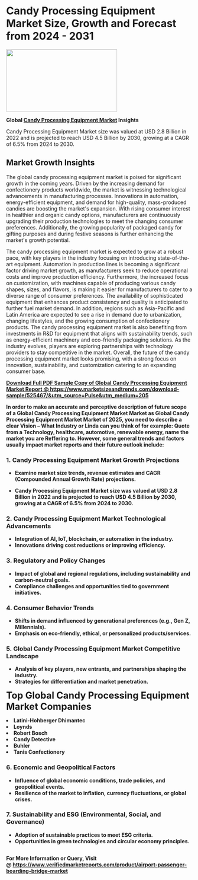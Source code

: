 <H1>Candy Processing Equipment Market Size, Growth and Forecast from 2024 - 2031</H1><img class="aligncenter size-medium wp-image-584254" src="https://thirdeyenews.in/wp-content/uploads/2024/09/Global-Market-Research-300x168.jpeg" alt="" width="300" height="168" /><p><strong>Global&nbsp;<a href="https://www.marketsizeandtrends.com/download-sample/525467/&amp;utm_source=Pulse&amp;utm_medium=205">Candy Processing Equipment Market</a> Insights</strong></p><p>Candy Processing Equipment Market size was valued at USD 2.8 Billion in 2022 and is projected to reach USD 4.5 Billion by 2030, growing at a CAGR of 6.5% from 2024 to 2030.</p><p><h2>Market Growth Insights</h2> <p>The global candy processing equipment market is poised for significant growth in the coming years. Driven by the increasing demand for confectionery products worldwide, the market is witnessing technological advancements in manufacturing processes. Innovations in automation, energy-efficient equipment, and demand for high-quality, mass-produced candies are boosting the market's expansion. With rising consumer interest in healthier and organic candy options, manufacturers are continuously upgrading their production technologies to meet the changing consumer preferences. Additionally, the growing popularity of packaged candy for gifting purposes and during festive seasons is further enhancing the market's growth potential.</p> <p><strong><a href="#"></a></strong></p> <p>The candy processing equipment market is expected to grow at a robust pace, with key players in the industry focusing on introducing state-of-the-art equipment. Automation in production lines is becoming a significant factor driving market growth, as manufacturers seek to reduce operational costs and improve production efficiency. Furthermore, the increased focus on customization, with machines capable of producing various candy shapes, sizes, and flavors, is making it easier for manufacturers to cater to a diverse range of consumer preferences. The availability of sophisticated equipment that enhances product consistency and quality is anticipated to further fuel market demand. In addition, regions such as Asia-Pacific and Latin America are expected to see a rise in demand due to urbanization, changing lifestyles, and the growing consumption of confectionery products. The candy processing equipment market is also benefiting from investments in R&D for equipment that aligns with sustainability trends, such as energy-efficient machinery and eco-friendly packaging solutions. As the industry evolves, players are exploring partnerships with technology providers to stay competitive in the market. Overall, the future of the candy processing equipment market looks promising, with a strong focus on innovation, sustainability, and customization catering to an expanding consumer base.</p> <p><strong><a href="#"></p><p><span class=""><strong>Download Full PDF Sample Copy of Global Candy Processing Equipment Market Report</strong> @ <a href="https://www.marketsizeandtrends.com/download-sample/525467/&amp;utm_source=Pulse&amp;utm_medium=205" target="_blank">https://www.marketsizeandtrends.com/download-sample/525467/&amp;utm_source=Pulse&amp;utm_medium=205</a></span></p><p>In order to make an accurate and perceptive description of future scope of a Global&nbsp;Candy Processing Equipment Market Market as Global&nbsp;Candy Processing Equipment Market Market of 2025, you need to describe a clear Vision &ndash; What Industry or Linda can you think of for example: Quote from a Technology, healthcare, automotive, renewable energy, name the market you are Reffering to. However, some general trends and factors usually impact market reports and their future outlook include:</p><h3>1.&nbsp;<strong>Candy Processing Equipment Market Growth Projections</strong></h3><ul><li>Examine market size trends, revenue estimates and CAGR (Compounded Annual Growth Rate) projections.</li><li><p>Candy Processing Equipment Market size was valued at USD 2.8 Billion in 2022 and is projected to reach USD 4.5 Billion by 2030, growing at a CAGR of 6.5% from 2024 to 2030.</p></li></ul><h3>2.&nbsp;<strong>Candy Processing Equipment Market Technological Advancements</strong></h3><ul><li>Integration of AI, IoT, blockchain, or automation in the industry.</li><li>Innovations driving cost reductions or improving efficiency.</li></ul><h3>3.&nbsp;<strong>Regulatory and Policy Changes</strong></h3><ul><li>Impact of global and regional regulations, including sustainability and carbon-neutral goals.</li><li>Compliance challenges and opportunities tied to government initiatives.</li></ul><h3>4.&nbsp;<strong>Consumer Behavior Trends</strong></h3><ul><li>Shifts in demand influenced by generational preferences (e.g., Gen Z, Millennials).</li><li>Emphasis on eco-friendly, ethical, or personalized products/services.</li></ul><h3>5.&nbsp;<strong>Global Candy Processing Equipment Market Competitive Landscape</strong></h3><ul><li>Analysis of key players, new entrants, and partnerships shaping the industry.</li><li>Strategies for differentiation and market penetration.</li></ul><p data-pm-slice="1 1 []"><span style="color: inherit; font-family: inherit; font-size: 25px;">Top Global Candy Processing Equipment Market Companies</span></p><div class="" data-test-id=""><p><li>Latini-Hohberger Dhimantec</li><li> Loynds</li><li> Robert Bosch</li><li> Candy Detective</li><li> Buhler</li><li> Tanis Confectionery</li></p></div><h3>6.&nbsp;<strong>Economic and Geopolitical Factors</strong></h3><ul><li>Influence of global economic conditions, trade policies, and geopolitical events.</li><li>Resilience of the market to inflation, currency fluctuations, or global crises.</li></ul><h3>7.&nbsp;<strong>Sustainability and ESG (Environmental, Social, and Governance)</strong></h3><ul><li>Adoption of sustainable practices to meet ESG criteria.</li><li>Opportunities in green technologies and circular economy principles.</li></ul><h2><strong style="font-size: 14px;">For More Information or Query, Visit @&nbsp;</strong><a style="background-color: #ffffff; font-size: 14px;" href="https://www.marketsizeandtrends.com/report/candy-processing-equipment-market/" target="_blank">https://www.verifiedmarketreports.com/product/airport-passenger-boarding-bridge-market</a></h2>

